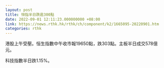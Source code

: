 ```yaml
---
layout: post
title: 恒指半日跌逾300點
date: 2022-09-01 12:11:23.000000000 +08:00
link: https://news.rthk.hk/rthk/ch/component/k2/1665095-20220901.htm
categories: rthk
---
```


港股上午受壓。恒生指數中午收市報19650點，跌303點。主板半日成交578億元。

科技指數半日跌1.15%。
